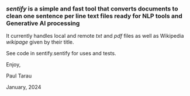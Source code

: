 ### *sentify* is a simple and fast tool that converts documents to clean one sentence per line text files ready for NLP tools and Generative AI  processing

It currently handles local and remote *txt* and *pdf* files as well as Wikipedia *wikipage* given by their title.

See code in sentify.sentify for uses and tests.

Enjoy,

Paul Tarau

January, 2024
